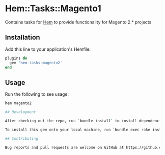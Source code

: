 # Hem::Tasks::Magento1

Contains tasks for [Hem](https://github.com/inviqa/hem) to provide functionality
for Magento 2.* projects

## Installation

Add this line to your application's Hemfile:

```ruby
plugins do
  gem 'hem-tasks-magento2'
end
```

## Usage

Run the following to see usage:

```bash
hem magento2

## Development

After checking out the repo, run `bundle install` to install dependencies.

To install this gem onto your local machine, run `bundle exec rake install`. To release a new version, update the version number in `version.rb`, and then run `bundle exec rake release`, which will create a git tag for the version, push git commits and tags, and push the `.gem` file to [rubygems.org](https://rubygems.org).

## Contributing

Bug reports and pull requests are welcome on GitHub at https://github.com/inviqa/hem-tasks-magento2. This project is intended to be a safe, welcoming space for collaboration, and contributors are expected to adhere to the [Contributor Covenant](http://contributor-covenant.org) code of conduct.

